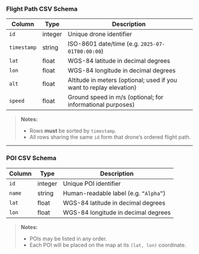### Flight Path CSV Schema

| Column     | Type    | Description                                                           |
|------------|---------|-----------------------------------------------------------------------|
| `id`       | integer | Unique drone identifier                                               |
| `timestamp`| string  | ISO-8601 date/time (e.g. `2025-07-01T00:00:00`)                       |
| `lat`      | float   | WGS-84 latitude in decimal degrees                                    |
| `lon`      | float   | WGS-84 longitude in decimal degrees                                   |
| `alt`      | float   | Altitude in meters (optional; used if you want to replay elevation)   |
| `speed`    | float   | Ground speed in m/s (optional; for informational purposes)            |

> **Notes:**
> - Rows **must** be sorted by `timestamp`.
> - All rows sharing the same `id` form that drone’s ordered flight path.

---

### POI CSV Schema

| Column | Type    | Description                              |
|--------|---------|------------------------------------------|
| `id`   | integer | Unique POI identifier                    |
| `name` | string  | Human-readable label (e.g. `“Alpha”`)    |
| `lat`  | float   | WGS-84 latitude in decimal degrees       |
| `lon`  | float   | WGS-84 longitude in decimal degrees      |

> **Notes:**
> - POIs may be listed in any order.
> - Each POI will be placed on the map at its `(lat, lon)` coordinate.
